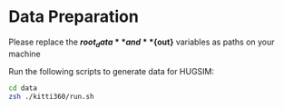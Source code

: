 # Data Preparation

Please replace the **${root_data}** and **${out}** variables as paths on your machine

Run the following scripts to generate data for HUGSIM:
``` bash
cd data
zsh ./kitti360/run.sh
```